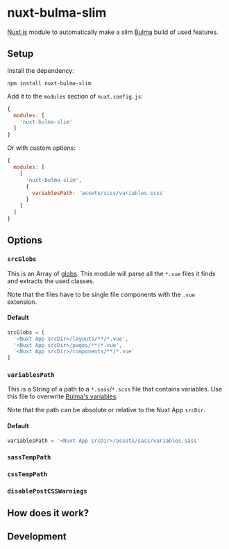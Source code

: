 # nuxt-bulma-slim

[Nuxt.js](https://nuxtjs.org) module to automatically make a slim
[Bulma](https://bulma.io) build of used features.


## Setup

Install the dependency:

```shell
npm install nuxt-bulma-slim
```

Add it to the `modules` section of `nuxt.config.js`:

```javascript
{
  modules: [
    'nuxt-bulma-slim'
  ]
}
```

Or with custom options:

```javascript
{
  modules: [
    [
      'nuxt-bulma-slim',
      {
        variablesPath: 'assets/scss/variables.scss'
      }
    ]
  ]
}
```


## Options

### `srcGlobs`

This is an Array of [globs](https://github.com/sindresorhus/globby). This module
will parse all the `*.vue` files it finds and extracts the used classes.

Note that the files have to be single file components with the `.vue`
extension.

#### Default

```javascript
srcGlobs = [
  '<Nuxt App srcDir>/layouts/**/*.vue',
  '<Nuxt App srcDir>/pages/**/*.vue',
  '<Nuxt App srcDir>/components/**/*.vue'
]
```

### `variablesPath`

This is a String of a path to a `*.sass`/`*.scss` file that contains variables.
Use this file to overwrite
[Bulma's variables](https://bulma.io/documentation/overview/variables/).

Note that the path can be absolute or relative to the Nuxt App `srcDir`.

#### Default

```javascript
variablesPath = '<Nuxt App srcDir>/assets/sass/variables.sass'
```

### `sassTempPath`
### `cssTempPath`
### `disablePostCSSWarnings`


## How does it work?



## Development
